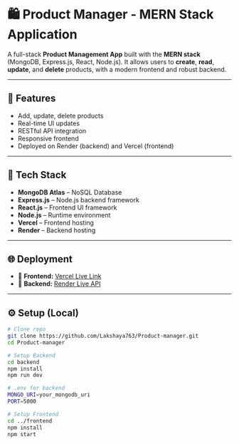 # 🛍️ Product Manager - MERN Stack Application

A full-stack **Product Management App** built with the **MERN stack** (MongoDB, Express.js, React, Node.js). It allows users to **create**, **read**, **update**, and **delete** products, with a modern frontend and robust backend.

---

## 🚀 Features

- Add, update, delete products
- Real-time UI updates
- RESTful API integration
- Responsive frontend
- Deployed on Render (backend) and Vercel (frontend)

---

## 🧱 Tech Stack

- **MongoDB Atlas** – NoSQL Database  
- **Express.js** – Node.js backend framework  
- **React.js** – Frontend UI framework  
- **Node.js** – Runtime environment  
- **Vercel** – Frontend hosting  
- **Render** – Backend hosting

---

## 🌐 Deployment

- 🔗 **Frontend:** [Vercel Live Link](https://product-manager-frontend.vercel.app)  
- 🔗 **Backend:** [Render Live API](https://product-manager-backend.onrender.com)

---

## ⚙️ Setup (Local)

```bash
# Clone repo
git clone https://github.com/Lakshaya763/Product-manager.git
cd Product-manager

# Setup Backend
cd backend
npm install
npm run dev

# .env for backend
MONGO_URI=your_mongodb_uri
PORT=5000

# Setup Frontend
cd ../frontend
npm install
npm start
